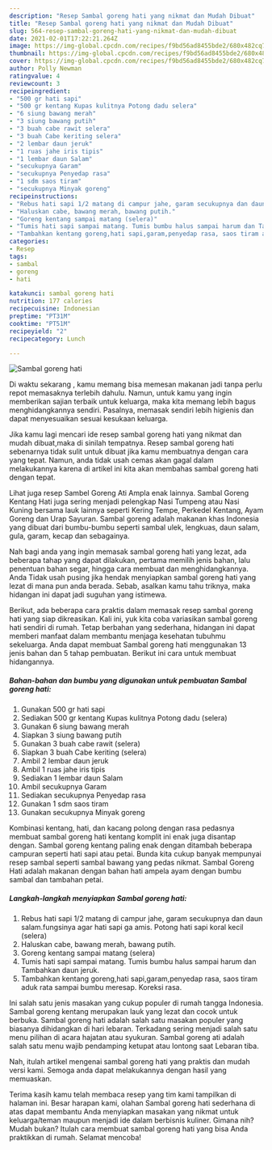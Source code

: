 ```yaml
---
description: "Resep Sambal goreng hati yang nikmat dan Mudah Dibuat"
title: "Resep Sambal goreng hati yang nikmat dan Mudah Dibuat"
slug: 564-resep-sambal-goreng-hati-yang-nikmat-dan-mudah-dibuat
date: 2021-02-01T17:22:21.264Z
image: https://img-global.cpcdn.com/recipes/f9bd56ad8455bde2/680x482cq70/sambal-goreng-hati-foto-resep-utama.jpg
thumbnail: https://img-global.cpcdn.com/recipes/f9bd56ad8455bde2/680x482cq70/sambal-goreng-hati-foto-resep-utama.jpg
cover: https://img-global.cpcdn.com/recipes/f9bd56ad8455bde2/680x482cq70/sambal-goreng-hati-foto-resep-utama.jpg
author: Polly Newman
ratingvalue: 4
reviewcount: 3
recipeingredient:
- "500 gr hati sapi"
- "500 gr kentang Kupas kulitnya Potong dadu selera"
- "6 siung bawang merah"
- "3 siung bawang putih"
- "3 buah cabe rawit selera"
- "3 buah Cabe keriting selera"
- "2 lembar daun jeruk"
- "1 ruas jahe iris tipis"
- "1 lembar daun Salam"
- "secukupnya Garam"
- "secukupnya Penyedap rasa"
- "1 sdm saos tiram"
- "secukupnya Minyak goreng"
recipeinstructions:
- "Rebus hati sapi 1/2 matang di campur jahe, garam secukupnya dan daun salam.fungsinya agar hati sapi ga amis. Potong hati sapi koral kecil (selera)"
- "Haluskan cabe, bawang merah, bawang putih."
- "Goreng kentang sampai matang (selera)"
- "Tumis hati sapi sampai matang. Tumis bumbu halus sampai harum dan Tambahkan daun jeruk."
- "Tambahkan kentang goreng,hati sapi,garam,penyedap rasa, saos tiram aduk rata sampai bumbu meresap. Koreksi rasa."
categories:
- Resep
tags:
- sambal
- goreng
- hati

katakunci: sambal goreng hati 
nutrition: 177 calories
recipecuisine: Indonesian
preptime: "PT31M"
cooktime: "PT51M"
recipeyield: "2"
recipecategory: Lunch

---
```



![Sambal goreng hati](https://img-global.cpcdn.com/recipes/f9bd56ad8455bde2/680x482cq70/sambal-goreng-hati-foto-resep-utama.jpg)

Di waktu  sekarang , kamu memang bisa memesan makanan jadi tanpa perlu repot memasaknya terlebih dahulu. Namun, untuk kamu yang ingin memberikan sajian terbaik untuk keluarga, maka kita memang lebih bagus menghidangkannya sendiri. Pasalnya, memasak sendiri lebih higienis dan dapat menyesuaikan sesuai kesukaan keluarga.

Jika kamu lagi mencari ide resep sambal goreng hati yang nikmat dan mudah dibuat,maka di sinilah tempatnya. Resep sambal goreng hati  sebenarnya tidak sulit untuk dibuat jika kamu membuatnya dengan cara yang tepat. Namun, anda tidak usah cemas akan gagal dalam melakukannya 
karena di artikel ini kita akan membahas sambal goreng hati dengan tepat.  

Lihat juga resep Sambel Goreng Ati Ampla enak lainnya. Sambal Goreng Kentang Hati juga sering menjadi pelengkap Nasi Tumpeng atau Nasi Kuning bersama lauk lainnya seperti Kering Tempe, Perkedel Kentang, Ayam Goreng dan Urap Sayuran. Sambal goreng adalah makanan khas Indonesia yang dibuat dari bumbu-bumbu seperti sambal ulek, lengkuas, daun salam, gula, garam, kecap dan sebagainya.

Nah bagi anda yang ingin memasak sambal goreng hati yang lezat, ada beberapa tahap yang dapat dilakukan, pertama memilih jenis bahan, lalu penentuan bahan segar, hingga cara membuat dan menghidangkannya. Anda Tidak usah pusing jika hendak menyiapkan sambal goreng hati yang lezat di mana pun anda berada. Sebab, asalkan kamu  tahu triknya, maka hidangan ini dapat jadi suguhan yang istimewa.

Berikut, ada beberapa cara praktis  dalam memasak resep sambal goreng hati yang siap dikreasikan. Kali ini, yuk kita coba variasikan sambal goreng hati sendiri di rumah. Tetap berbahan yang sederhana, hidangan ini dapat memberi manfaat dalam membantu menjaga kesehatan tubuhmu sekeluarga. Anda dapat membuat Sambal goreng hati menggunakan 13 jenis bahan dan 5 tahap pembuatan. Berikut ini cara untuk membuat hidangannya.

<!--inarticleads1-->

##### Bahan-bahan dan bumbu yang digunakan untuk pembuatan Sambal goreng hati:

1. Gunakan 500 gr hati sapi
1. Sediakan 500 gr kentang Kupas kulitnya Potong dadu (selera)
1. Gunakan 6 siung bawang merah
1. Siapkan 3 siung bawang putih
1. Gunakan 3 buah cabe rawit (selera)
1. Siapkan 3 buah Cabe keriting (selera)
1. Ambil 2 lembar daun jeruk
1. Ambil 1 ruas jahe iris tipis
1. Sediakan 1 lembar daun Salam
1. Ambil secukupnya Garam
1. Sediakan secukupnya Penyedap rasa
1. Gunakan 1 sdm saos tiram
1. Gunakan secukupnya Minyak goreng


Kombinasi kentang, hati, dan kacang polong dengan rasa pedasnya membuat sambal goreng hati kentang komplit ini enak juga disantap dengan. Sambal goreng kentang paling enak dengan ditambah beberapa campuran seperti hati sapi atau petai. Bunda kita cukup banyak mempunyai resep sambal seperti sambal bawang yang pedas nikmat. Sambal Goreng Hati adalah makanan dengan bahan hati ampela ayam dengan bumbu sambal dan tambahan petai. 

<!--inarticleads2-->

##### Langkah-langkah menyiapkan Sambal goreng hati:

1. Rebus hati sapi 1/2 matang di campur jahe, garam secukupnya dan daun salam.fungsinya agar hati sapi ga amis. Potong hati sapi koral kecil (selera)
1. Haluskan cabe, bawang merah, bawang putih.
1. Goreng kentang sampai matang (selera)
1. Tumis hati sapi sampai matang. Tumis bumbu halus sampai harum dan Tambahkan daun jeruk.
1. Tambahkan kentang goreng,hati sapi,garam,penyedap rasa, saos tiram aduk rata sampai bumbu meresap. Koreksi rasa.


Ini salah satu jenis masakan yang cukup populer di rumah tangga Indonesia. Sambal goreng kentang merupakan lauk yang lezat dan cocok untuk berbuka. Sambal goreng hati adalah salah satu masakan populer yang biasanya dihidangkan di hari lebaran. Terkadang sering menjadi salah satu menu pilihan di acara hajatan atau syukuran. Sambal goreng ati adalah salah satu menu wajib pendamping ketupat atau lontong saat Lebaran tiba. 

Nah, itulah artikel mengenai  sambal goreng hati  yang praktis dan mudah versi kami. Semoga anda dapat melakukannya dengan hasil yang memuaskan. 

Terima kasih kamu telah membaca resep yang tim kami tampilkan di halaman ini. Besar harapan kami, olahan  Sambal goreng hati sederhana di atas dapat membantu Anda menyiapkan masakan yang nikmat untuk keluarga/teman maupun menjadi ide dalam berbisnis kuliner. Gimana nih? Mudah bukan? Itulah cara membuat sambal goreng hati yang bisa Anda praktikkan di rumah. Selamat mencoba!


